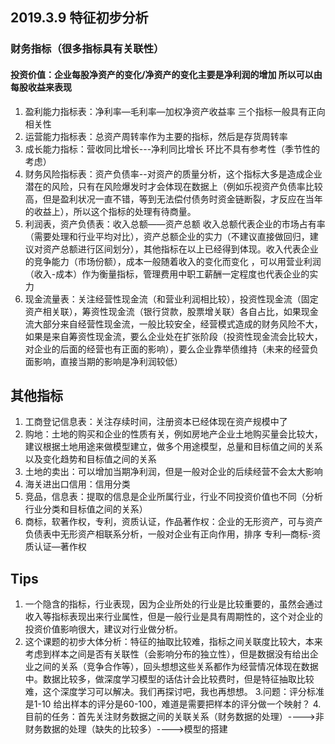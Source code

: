 ## 2019.3.9 特征初步分析
### 财务指标（很多指标具有关联性）
#### 投资价值：企业每股净资产的变化/净资产的变化主要是净利润的增加 所以可以由每股收益来表现
1. 盈利能力指标表：净利率—毛利率—加权净资产收益率  三个指标一般具有正向相关性  
2. 运营能力指标表：总资产周转率作为主要的指标，然后是存货周转率
3. 成长能力指标：营收同比增长---净利同比增长    环比不具有参考性（季节性的考虑）
4. 财务风险指标表：资产负债率--对资产的质量分析，这个指标大多是造成企业潜在的风险，只有在风险爆发时才会体现在数据上（例如乐视资产负债率比较高，但是盈利状况一直不错，等到无法偿付债务时资金链断裂，才反应在当年的收益上），所以这个指标的处理有待商量。
5. 利润表，资产负债表：收入总额——资产总额 收入总额代表企业的市场占有率（需要处理和行业平均对比），资产总额企业的实力（不建议直接做回归，建议对资产总额进行区间划分），其他指标在以上已经得到体现。收入代表企业的竞争能力（市场份额），成本一般随着收入的变化而变化 ，可以用营业利润（收入-成本）作为衡量指标，管理费用中职工薪酬一定程度也代表企业的实力
6. 现金流量表：关注经营性现金流（和营业利润相比较），投资性现金流（固定资产相关联），筹资性现金流（银行贷款，股票增关联）各自占比，如果现金流大部分来自经营性现金流，一般比较安全，经营模式造成的财务风险不大，如果是来自筹资性现金流，要么企业处在扩张阶段（投资性现金流会比较大，对企业的后面的经营也有正面的影响），要么企业靠举债维持（未来的经营负面影响，直接当期的影响是净利润较低）

## 其他指标
1. 工商登记信息表：关注存续时间，注册资本已经体现在资产规模中了
2. 购地：土地的购买和企业的性质有关，例如房地产企业土地购买量会比较大，建议根据土地用途来做模型建立，做多个用途模型，总量和目标值之间的关系以及变化趋势和目标值之间的关系
3. 土地的卖出：可以增加当期净利润，但是一般对企业的后续经营不会太大影响
4. 海关进出口信用：信用分类
5. 竞品，信息表：提取的信息是企业所属行业，行业不同投资价值也不同（分析行业分类和目标值之间的关系）
6. 商标，软著作权，专利，资质认证，作品著作权：企业的无形资产，可与资产负债表中无形资产相联系分析，一般对企业有正向作用，排序 专利—商标-资质认证—著作权

## Tips
1. 一个隐含的指标，行业表现，因为企业所处的行业是比较重要的，虽然会通过收入等指标表现出来行业属性，但是一般行业是具有周期性的，这个对企业的投资价值影响很大，建议对行业做分析。
2. 这个课题的初步大体分析：特征的抽取比较难，指标之间关联度比较大，本来考虑到样本之间是否有关联性（会影响分布的独立性），但是数据没有给出企业之间的关系（竞争合作等），回头想想这些关系都作为经营情况体现在数据中。数据比较多，做深度学习模型的话估计会比较费时，但是特征抽取比较难，这个深度学习可以解决。我们再探讨吧，我也再想想。
3.问题：评分标准是1-10 给出样本的评分是60-100，难道是需要把样本的评分做一个映射？
4.目前的任务：首先关注财务数据之间的关联关系（财务数据的处理）---->非财务数据的处理（缺失的比较多）---->模型的搭建
